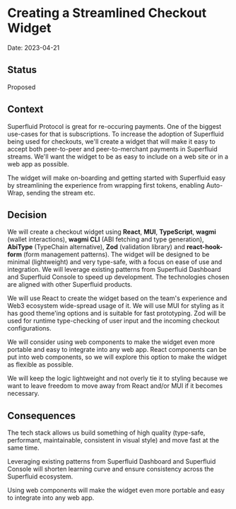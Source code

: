 # Creating a Streamlined Checkout Widget

Date: 2023-04-21

## Status
Proposed

## Context
Superfluid Protocol is great for re-occuring payments. One of the biggest use-cases for that is subscriptions. To increase the adoption of Superfluid being used for checkouts, we'll create a widget that will make it easy to accept both peer-to-peer and peer-to-merchant payments in Superfluid streams. We'll want the widget to be as easy to include on a web site or in a web app as possible.

The widget will make on-boarding and getting started with Superfluid easy by streamlining the experience from wrapping first tokens, enabling Auto-Wrap, sending the stream etc.

## Decision
We will create a checkout widget using **React**, **MUI**, **TypeScript**, **wagmi** (wallet interactions), **wagmi CLI** (ABI fetching and type generation), **AbiType** (TypeChain alternative), **Zod** (validation library) and **react-hook-form** (form management patterns). The widget will be designed to be minimal (lightweight) and very type-safe, with a focus on ease of use and integration. We will leverage existing patterns from Superfluid Dashboard and Superfluid Console to speed up development. The technologies chosen are aligned with other Superfluid products.

We will use React to create the widget based on the team's experience and Web3 ecosystem wide-spread usage of it. We will use MUI for styling as it has good theme'ing options and is suitable for fast prototyping. Zod will be used for runtime type-checking of user input and the incoming checkout configurations.

We will consider using web components to make the widget even more portable and easy to integrate into any web app. React components can be put into web components, so we will explore this option to make the widget as flexible as possible.

We will keep the logic lightweight and not overly tie it to styling because we want to leave freedom to move away from React and/or MUI if it becomes necessary.

## Consequences
The tech stack allows us build something of high quality (type-safe, performant, maintainable, consistent in visual style) and move fast at the same time. 

Leveraging existing patterns from Superfluid Dashboard and Superfluid Console will shorten learning curve and ensure consistency across the Superfluid ecosystem. 

Using web components will make the widget even more portable and easy to integrate into any web app.